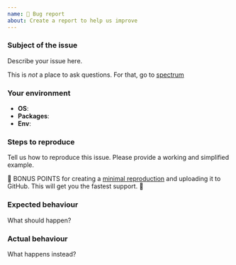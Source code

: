 ```yaml
---
name: 🐛 Bug report
about: Create a report to help us improve
---
```


<!--
Ouch, sorry you’ve run into a bug.  Thank for taking the time to report it!

Please fill in as much of the template below as you’re able.

P.S. have you seen our support and contributing docs?
https://github.com/syntax-tree/.github/blob/master/support.md
https://github.com/syntax-tree/.github/blob/master/contributing.md
-->

### Subject of the issue

Describe your issue here.

This is *not* a place to ask questions.  For that, go to [spectrum](https://spectrum.chat/unified)

### Your environment

*   **OS**: <!-- Name and version of operating system -->
*   **Packages**: <!-- Names and version of required packages -->
*   **Env**: <!-- Version of node, npm, yarn, or names and versions of browser -->

### Steps to reproduce

Tell us how to reproduce this issue.  Please provide a working and simplified example.

🎉 BONUS POINTS for creating a [minimal reproduction](https://stackoverflow.com/help/mcve) and uploading it to GitHub.  This will get you the fastest support.  🎉

### Expected behaviour

What should happen?

### Actual behaviour

What happens instead?
